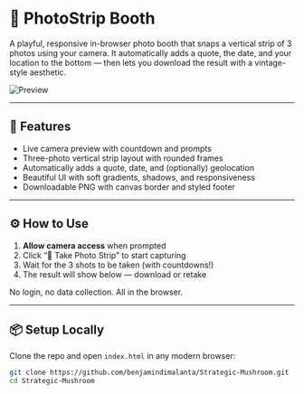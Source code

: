# 📸 PhotoStrip Booth

A playful, responsive in-browser photo booth that snaps a vertical strip of 3 photos using your camera. It automatically adds a quote, the date, and your location to the bottom — then lets you download the result with a vintage-style aesthetic.

![Preview](screenshot.png)

---

## 🚀 Features
- Live camera preview with countdown and prompts
- Three-photo vertical strip layout with rounded frames
- Automatically adds a quote, date, and (optionally) geolocation
- Beautiful UI with soft gradients, shadows, and responsiveness
- Downloadable PNG with canvas border and styled footer

---

## ⚙️ How to Use
1. **Allow camera access** when prompted
2. Click “📸 Take Photo Strip” to start capturing
3. Wait for the 3 shots to be taken (with countdowns!)
4. The result will show below — download or retake

No login, no data collection. All in the browser.

---

## 📦 Setup Locally
Clone the repo and open `index.html` in any modern browser:

```bash
git clone https://github.com/benjamindimalanta/Strategic-Mushroom.git
cd Strategic-Mushroom

